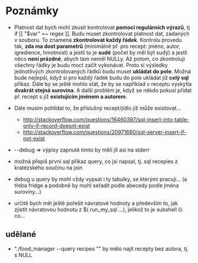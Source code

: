 # Poznámky
* Platnost dat bych mohl zkusit kontrolovat **pomocí regulárních výrazů**, tj if [[ "$var" =~ regex ]].
  Budu muset zkontrolovat platnost dat, zadaných v souboru. To znamená **zkontrolovat každý řádek**.
  Kontrolu provedu tak, **zda ma dost parametrů** (minimálně př. pro recept: jméno, autor, igredience, hmotnost)
  a jestli to je **sudé** (počet by měl být sudý) a jestli něco **není prázdné**, abych tam neměl NULLy.
  Až potom, co zkontroluji všechny řádky je budu moct začít vykonávat. Proto si výsledky jednotlivých
  zkontrolovaných řádků budu muset **ukládat do pole**. Možná bude nejlepší, když si pro každý řádek budu
  do pole ukládat již **celý sql** příkaz. Dále by se ještě mohlo stát, že by se například v receptu
  vyskytla **dvakrát stejná surovina**. A další problém je, když se někdo pokusí přidat př. recept s již
  **existujícím jménem a autorem**.
* Dále musím pohlídat to, že příslušný recept/jídlo již může existovat...
    * http://stackoverflow.com/questions/16460397/sql-insert-into-table-only-if-record-doesnt-exist
    * http://stackoverflow.com/questions/20971680/sql-server-insert-if-not-exist
* --debug => výpisy zapnuté tímto by měli jít asi na stderr
* možná přepiš první sql příkaz query, co jsi napsal, tj. sql recepies <author> z kratézského součinu na join
* debug u query by mohl vždy vypsat i ty tabulky, se kterými pracuji... (a třeba fridge a podobně by mohl seřadit podle abecedy podle jména suroviny...)

* určitě bych měl ještě pořešit návratové hodnoty a především to, jak zjistit návratovou hodnotu z $( run_my_sql ...), jelikož to je subshell či co...

## udělané
* "./food_manager --query recipes "" by mělo najít recepty bez autora, tj. s NULL
